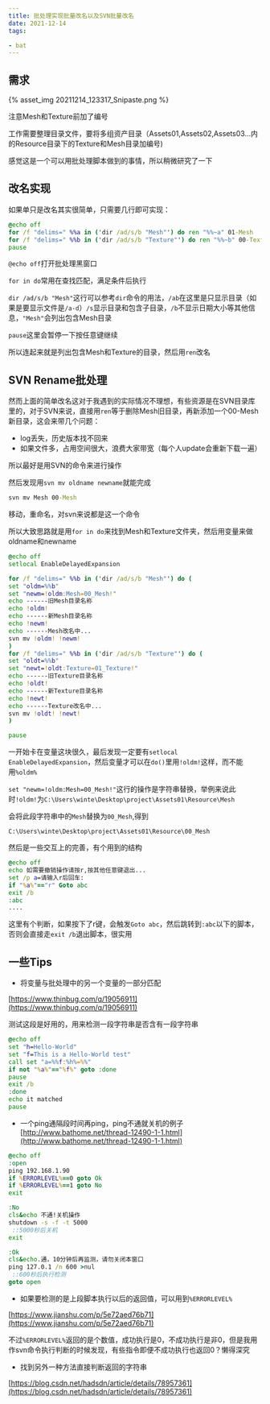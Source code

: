```yaml
---
title: 批处理实现批量改名以及SVN批量改名
date: 2021-12-14
tags:

- bat
---
```

## 需求

{% asset_img 20211214_123317_Snipaste.png %}

注意Mesh和Texture前加了编号

工作需要整理目录文件，要将多组资产目录（Assets01,Assets02,Assets03...内的Resource目录下的Texture和Mesh目录加编号)

感觉这是一个可以用批处理脚本做到的事情，所以稍微研究了一下

## 改名实现

如果单只是改名其实很简单，只需要几行即可实现：

```bat
@echo off
for /f "delims=" %%a in ('dir /ad/s/b "Mesh"') do ren "%%~a" 01-Mesh
for /f "delims=" %%b in ('dir /ad/s/b "Texture"') do ren "%%~b" 00-Texture
pause
```
<!-- more -->

`@echo off`打开批处理黑窗口

`for in do`常用在查找匹配，满足条件后执行

`dir /ad/s/b "Mesh"`这行可以参考`dir`命令的用法，`/ab`在这里是只显示目录（如果是要显示文件是`/a-d`）`/s`显示目录和包含子目录，`/b`不显示日期大小等其他信息，`"Mesh"`会列出包含Mesh目录

`pause`这里会暂停一下按任意键继续

所以连起来就是列出包含Mesh和Texture的目录，然后用`ren`改名

## SVN Rename批处理

然而上面的简单改名这对于我遇到的实际情况不理想，有些资源是在SVN目录库里的，对于SVN来说，直接用`ren`等于删除Mesh旧目录，再新添加一个00-Mesh新目录，这会来带几个问题：

* log丢失，历史版本找不回来
* 如果文件多，占用空间很大，浪费大家带宽（每个人update会重新下载一遍）

所以最好是用SVN的命令来进行操作

然后发现用`svn mv oldname newname`就能完成

```bat
svn mv Mesh 00-Mesh
```

移动，重命名，对svn来说都是这一个命令

所以大致思路就是用`for in do`来找到Mesh和Texture文件夹，然后用变量来做oldname和newname

```bat
@echo off
setlocal EnableDelayedExpansion

for /f "delims=" %%b in ('dir /ad/s/b "Mesh"') do (
set "oldm=%%b"
set "newm=!oldm:Mesh=00_Mesh!"
echo ------旧Mesh目录名称
echo !oldm!
echo ------新Mesh目录名称
echo !newm!
echo ------Mesh改名中...
svn mv !oldm! !newm!
)
for /f "delims=" %%b in ('dir /ad/s/b "Texture"') do (
set "oldt=%%b"
set "newt=!oldt:Texture=01_Texture!"
echo ------旧Texture目录名称
echo !oldt!
echo ------新Texture目录名称
echo !newt!
echo ------Texture改名中...
svn mv !oldt! !newt!
)

pause
```

一开始卡在变量这块很久，最后发现一定要有`setlocal EnableDelayedExpansion`，然后变量才可以在`do()`里用`!oldm!`这样，而不能用`%oldm%`

`set "newm=!oldm:Mesh=00_Mesh!"`这行的操作是字符串替换，举例来说此时`!oldm!`为`C:\Users\winte\Desktop\project\Assets01\Resource\Mesh`

会将此段字符串中的`Mesh`替换为`00_Mesh`,得到

`C:\Users\winte\Desktop\project\Assets01\Resource\00_Mesh`

然后是一些交互上的完善，有个用到的结构

```bat
@echo off
echo 如需要撤销操作请按r,按其他任意键退出...
set /p a=请输入r后回车:
if "%a%"=="r" Goto abc
exit /b
:abc
....
```

这里有个判断，如果按下了r键，会触发`Goto abc`，然后跳转到`:abc`以下的脚本，否则会直接走`exit /b`退出脚本，很实用

## 一些Tips

* 将变量与批处理中的另一个变量的一部分匹配

[https://www.thinbug.com/q/19056911](https://www.thinbug.com/q/19056911)

测试这段是好用的，用来检测一段字符串是否含有一段字符串

```bat
@echo off
set "h=Hello-World"
set "f=This is a Hello-World test"
call set "a=%%f:%h%=%%"
if not "%a%"=="%f%" goto :done
pause
exit /b
:done
echo it matched
pause
```

* 一个ping通隔段时间再ping，ping不通就关机的例子
  [http://www.bathome.net/thread-12490-1-1.html](http://www.bathome.net/thread-12490-1-1.html)

```bat
@echo off
:open
ping 192.168.1.90
if %ERRORLEVEL%==0 goto Ok
if %ERRORLEVEL%==1 goto No
exit

:No
cls&echo 不通!关机操作
shutdown -s -f -t 5000
 ::5000秒后关机
exit

:Ok
cls&echo.通，10分钟后再监测，请勿关闭本窗口
ping 127.0.1 /n 600 >nul
 ::600秒后执行检测
goto open
```

* 如果要检测的是上段脚本执行以后的返回值，可以用到`%ERRORLEVEL%`

[https://www.jianshu.com/p/5e72aed76b71](https://www.jianshu.com/p/5e72aed76b71)

不过`%ERRORLEVEL%`返回的是个数值，成功执行是0，不成功执行是非0，但是我用作svn命令执行判断的时候发现，有些指令即便不成功执行也返回0？懒得深究

* 找到另外一种方法直接判断返回的字符串

[https://blog.csdn.net/hadsdn/article/details/78957361](https://blog.csdn.net/hadsdn/article/details/78957361)
